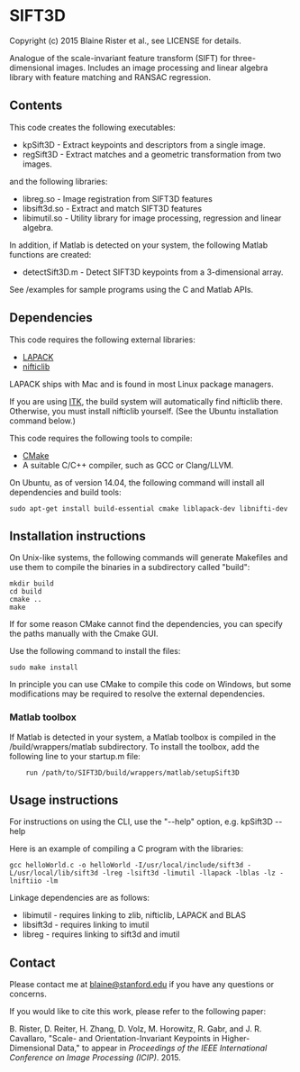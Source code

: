 # SIFT3D

Copyright (c) 2015 Blaine Rister et al., see LICENSE for details.

Analogue of the scale-invariant feature transform (SIFT) for three-dimensional images. Includes an image processing and linear algebra library with feature matching and RANSAC regression.

## Contents

This code creates the following executables:
- kpSift3D - Extract keypoints and descriptors from a single image.
- regSift3D - Extract matches and a geometric transformation from two images. 

and the following libraries:
- libreg.so - Image registration from SIFT3D features
- libsift3d.so - Extract and match SIFT3D features
- libimutil.so - Utility library for image processing, regression and linear algebra.

In addition, if Matlab is detected on your system, the following Matlab functions are created:
- detectSift3D.m - Detect SIFT3D keypoints from a 3-dimensional array.

See /examples for sample programs using the C and Matlab APIs.

## Dependencies

This code requires the following external libraries:
- [LAPACK](http://www.netlib.org/lapack/)
- [nifticlib](http://sourceforge.net/projects/niftilib/files/nifticlib/)

LAPACK ships with Mac and is found in most Linux package managers.

If you are using [ITK](http://www.itk.org), the build system will automatically find nifticlib there. Otherwise, you must install nifticlib yourself. (See the Ubuntu installation command below.)

This code requires the following tools to compile:
- [CMake](http://www.cmake.org)
- A suitable C/C++ compiler, such as GCC or Clang/LLVM.

On Ubuntu, as of version 14.04, the following command will install all dependencies and build tools:

	sudo apt-get install build-essential cmake liblapack-dev libnifti-dev

## Installation instructions

On Unix-like systems, the following commands will generate Makefiles and use them to compile the binaries in a subdirectory called "build":

	mkdir build
	cd build
	cmake ..
	make

If for some reason CMake cannot find the dependencies, you can specify the paths manually with the Cmake GUI. 

Use the following command to install the files:

	sudo make install

In principle you can use CMake to compile this code on Windows, but some modifications may be required to resolve the external dependencies.

### Matlab toolbox 

If Matlab is detected in your system, a Matlab toolbox is compiled in the /build/wrappers/matlab subdirectory. To install the toolbox, add the following line to your startup.m file:

        run /path/to/SIFT3D/build/wrappers/matlab/setupSift3D

## Usage instructions

For instructions on using the CLI, use the "--help" option, e.g. 
        kpSift3D --help

Here is an example of compiling a C program with the libraries:

```
gcc helloWorld.c -o helloWorld -I/usr/local/include/sift3d -L/usr/local/lib/sift3d -lreg -lsift3d -limutil -llapack -lblas -lz -lniftiio -lm
```

Linkage dependencies are as follows:
- libimutil - requires linking to zlib, nifticlib, LAPACK and BLAS
- libsift3d - requires linking to imutil
- libreg - requires linking to sift3d and imutil

## Contact

Please contact me at blaine@stanford.edu if you have any questions or concerns.

If you would like to cite this work, please refer to the following paper:

B. Rister, D. Reiter, H. Zhang, D. Volz, M. Horowitz, R. Gabr, and J. R. Cavallaro, "Scale- and Orientation-Invariant Keypoints in Higher-Dimensional Data," to appear in *Proceedings of the IEEE International Conference on Image Processing (ICIP)*. 2015.
